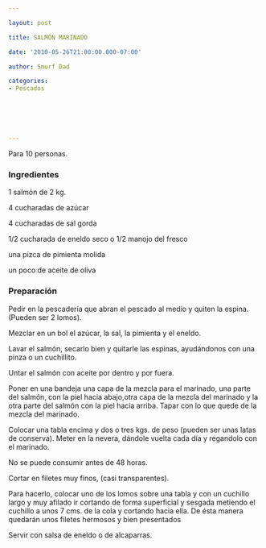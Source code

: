 ```yaml
---

layout: post

title: SALMÓN MARINADO

date: '2010-05-26T21:00:00.000-07:00'

author: Smurf Dad

categories:
- Pescados






---
```


Para 10 personas.

<h3>Ingredientes</h3>

1 salmón de 2 kg.

4 cucharadas de azúcar

4 cucharadas de sal gorda

1/2 cucharada de eneldo seco o 1/2 manojo del fresco

una pizca de pimienta molida

un poco de aceite de oliva

<h3>Preparación</h3>

Pedir en la pescadería que abran el pescado al medio y quiten la espina. (Pueden ser 2 lomos).

Mezclar en un bol el azúcar, la sal, la pimienta y el eneldo.

Lavar el salmón, secarlo bien y quitarle las espinas, ayudándonos con una pinza o un cuchillito.

Untar el salmón con aceite por dentro y por fuera.

Poner en una bandeja una capa de la mezcla para el marinado, una parte del salmón, con la piel hacia abajo,otra capa de la mezcla del marinado y la otra parte del salmón con la piel hacia arriba. Tapar con lo que quede de la mezcla del marinado.

Colocar una tabla encima y dos o tres kgs. de peso (pueden ser unas latas de conserva). Meter en la nevera, dándole vuelta cada día y regandolo con el marinado.

No se puede consumir antes de 48 horas.

Cortar en filetes muy finos, (casi transparentes).

Para hacerlo, colocar uno de los lomos sobre una tabla y con un cuchillo largo y muy afilado ir cortando de forma superficial y sesgada metiendo el cuchillo a unos 7 cms. de la cola y cortando hacia ella. De ésta manera quedarán unos filetes hermosos y bien presentados

Servir con salsa de eneldo o de alcaparras.

